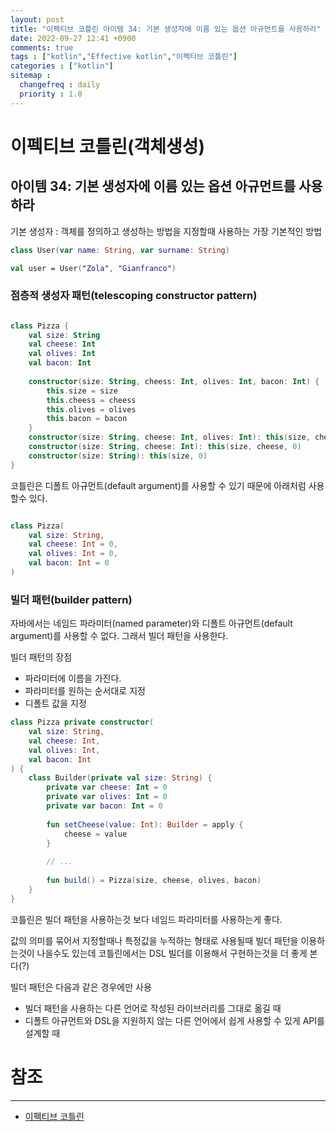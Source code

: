 ```yaml
---
layout: post
title: "이펙티브 코틀린 아이템 34: 기본 생성자에 이름 있는 옵션 아규먼트를 사용하라"
date: 2022-09-27 12:41 +0900
comments: true
tags : ["kotlin","Effective kotlin","이펙티브 코틀린"]
categories : ["kotlin"]
sitemap :
  changefreq : daily
  priority : 1.0
---
```


# 이펙티브 코틀린(객체생성)
## 아이템 34: 기본 생성자에 이름 있는 옵션 아규먼트를 사용하라

기본 생성자 : 객체를 정의하고 생성하는 방법을 지정할때 사용하는 가장 기본적인 방법

```kotlin
class User(var name: String, var surname: String)

val user = User("Zola", "Gianfranco")
```

### 점층적 생성자 패턴(telescoping constructor pattern)

```kotlin

class Pizza {
    val size: String
    val cheese: Int
    val olives: Int
    val bacon: Int
    
    constructor(size: String, cheess: Int, olives: Int, bacon: Int) {
        this.size = size
        this.cheess = cheess
        this.olives = olives
        this.bacon = bacon
    }
    constructor(size: String, cheese: Int, olives: Int): this(size, cheese, olives, 0)
    constructor(size: String, cheese: Int): this(size, cheese, 0)
    constructor(size: String): this(size, 0)
}

```

코틀린은 디폴트 아규먼트(default argument)를 사용할 수 있기 때문에 아래처럼 사용할수 있다.

```kotlin

class Pizza(
    val size: String,
    val cheese: Int = 0,
    val olives: Int = 0,
    val bacon: Int = 0
)

```

### 빌더 패턴(builder pattern)

자바에서는 네임드 파라미터(named parameter)와 디폴트 아규먼트(default argument)를 사용할 수 없다. 그래서 빌더 패턴을 사용한다.

빌더 패턴의 장점

* 파라미터에 이름을 가진다.
* 파라미터를 원하는 순서대로 지정
* 디폴트 값을 지정


```kotlin
class Pizza private constructor(
    val size: String,
    val cheese: Int,
    val olives: Int,
    val bacon: Int
) {
    class Builder(private val size: String) {
        private var cheese: Int = 0
        private var olives: Int = 0
        private var bacon: Int = 0
        
        fun setCheese(value: Int): Builder = apply {
            cheese = value
        }
        
        // ...
        
        fun build() = Pizza(size, cheese, olives, bacon)
    }
}
```

코틀린은 빌더 패턴을 사용하는것 보다 네임드 파라미터를 사용하는게 좋다.

값의 의미를 묶어서 지정할때나 특정값을 누적하는 형태로 사용될때 빌더 패턴을 이용하는것이 나을수도 있는데
코틀린에서는 DSL 빌더를 이용해서 구현하는것을 더 좋게 본다(?)

빌더 패턴은 다음과 같은 경우에만 사용

* 빌더 패턴을 사용하는 다른 언어로 작성된 라이브러리를 그대로 옮길 때
* 디폴트 아규먼트와 DSL을 지원하지 않는 다른 언어에서 쉽게 사용할 수 있게 API를 설계할 때




# 참조

-----
* [이펙티브 코틀린](http://www.yes24.com/Product/Goods/106225986)
